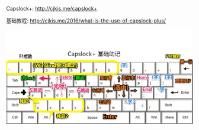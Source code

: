 Capslock+: http://cjkis.me/capslock+

基础教程: http://cjkis.me/2016/what-is-the-use-of-capslock-plus/

![](img/Capslock-Basic.jpg)